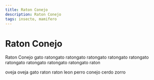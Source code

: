 ```yaml
---
title: Raton Conejo
description: Raton Conejo
tags: insecto, mamifero
---
```


# Raton Conejo

Raton Conejo gato ratongato ratongato ratongato ratongato ratongato ratongato ratongato ratongato ratongato raton

oveja oveja gato raton raton leon perro conejo cerdo zorro